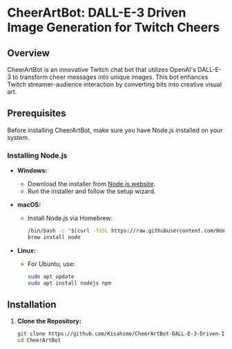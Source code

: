 # CheerArtBot: DALL-E-3 Driven Image Generation for Twitch Cheers

## Overview
CheerArtBot is an innovative Twitch chat bot that utilizes OpenAI's DALL-E-3 to transform cheer messages into unique images. This bot enhances Twitch streamer-audience interaction by converting bits into creative visual art.

## Prerequisites
Before installing CheerArtBot, make sure you have Node.js installed on your system.

### Installing Node.js
- **Windows:**
  - Download the installer from [Node.js website](https://nodejs.org/).
  - Run the installer and follow the setup wizard.

- **macOS:**
  - Install Node.js via Homebrew:
    ```bash
    /bin/bash -c "$(curl -fsSL https://raw.githubusercontent.com/Homebrew/install/HEAD/install.sh)"
    brew install node
    ```

- **Linux:**
  - For Ubuntu, use:
    ```bash
    sudo apt update
    sudo apt install nodejs npm
    ```

## Installation
1. **Clone the Repository:**
   ```bash
   git clone https://github.com/Kisahime/CheerArtBot-DALL-E-3-Driven-Image-Generation-for-Twitch-Cheers.git
   cd CheerArtBot
